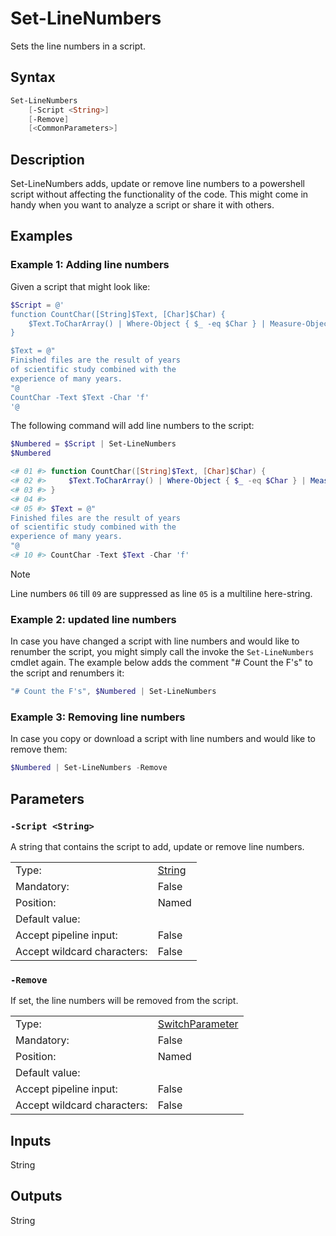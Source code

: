 <!-- MarkdownLint-disable MD033 -->
# Set-LineNumbers

Sets the line numbers in a script.

## Syntax

```PowerShell
Set-LineNumbers
    [-Script <String>]
    [-Remove]
    [<CommonParameters>]
```

## Description

Set-LineNumbers adds, update or remove line numbers to a powershell script
without affecting the functionality of the code.
This might come in handy when you want to analyze a script or share it with others.

## Examples

### Example 1: Adding line numbers


Given a script that might look like:

```PowerShell
$Script = @'
function CountChar([String]$Text, [Char]$Char) {
    $Text.ToCharArray() | Where-Object { $_ -eq $Char } | Measure-Object | Select-Object -ExpandProperty Count
}

$Text = @"
Finished files are the result of years
of scientific study combined with the
experience of many years.
"@
CountChar -Text $Text -Char 'f'
'@
```

The following command will add line numbers to the script:

```PowerShell
$Numbered = $Script | Set-LineNumbers
$Numbered

<# 01 #> function CountChar([String]$Text, [Char]$Char) {
<# 02 #>     $Text.ToCharArray() | Where-Object { $_ -eq $Char } | Measure-Object | Select-Object -ExpandProperty Count
<# 03 #> }
<# 04 #>
<# 05 #> $Text = @"
Finished files are the result of years
of scientific study combined with the
experience of many years.
"@
<# 10 #> CountChar -Text $Text -Char 'f'
```

> [!Note]
> Line numbers `06` till `09` are suppressed as line `05` is a multiline here-string.

### Example 2: updated line numbers


In case you have changed a script with line numbers and would like to renumber the script,
you might simply call the invoke the `Set-LineNumbers` cmdlet again.
The example below adds the comment "# Count the F's" to the script and renumbers it:

```PowerShell
"# Count the F's", $Numbered | Set-LineNumbers
```

### Example 3: Removing line numbers


In case you copy or download a script with line numbers and would like to remove them:

```PowerShell
$Numbered | Set-LineNumbers -Remove
```

## Parameters

### <a id="-script">**`-Script <String>`**</a>

A string that contains the script to add, update or remove line numbers.

<table>
<tr><td>Type:</td><td><a href="https://docs.microsoft.com/en-us/dotnet/api/System.String">String</a></td></tr>
<tr><td>Mandatory:</td><td>False</td></tr>
<tr><td>Position:</td><td>Named</td></tr>
<tr><td>Default value:</td><td></td></tr>
<tr><td>Accept pipeline input:</td><td>False</td></tr>
<tr><td>Accept wildcard characters:</td><td>False</td></tr>
</table>

### <a id="-remove">**`-Remove`**</a>

If set, the line numbers will be removed from the script.

<table>
<tr><td>Type:</td><td><a href="https://docs.microsoft.com/en-us/dotnet/api/System.Management.Automation.SwitchParameter">SwitchParameter</a></td></tr>
<tr><td>Mandatory:</td><td>False</td></tr>
<tr><td>Position:</td><td>Named</td></tr>
<tr><td>Default value:</td><td></td></tr>
<tr><td>Accept pipeline input:</td><td>False</td></tr>
<tr><td>Accept wildcard characters:</td><td>False</td></tr>
</table>

## Inputs

String

## Outputs

String

[comment]: <> (Created with Get-MarkdownHelp: Install-Script -Name Get-MarkdownHelp)
